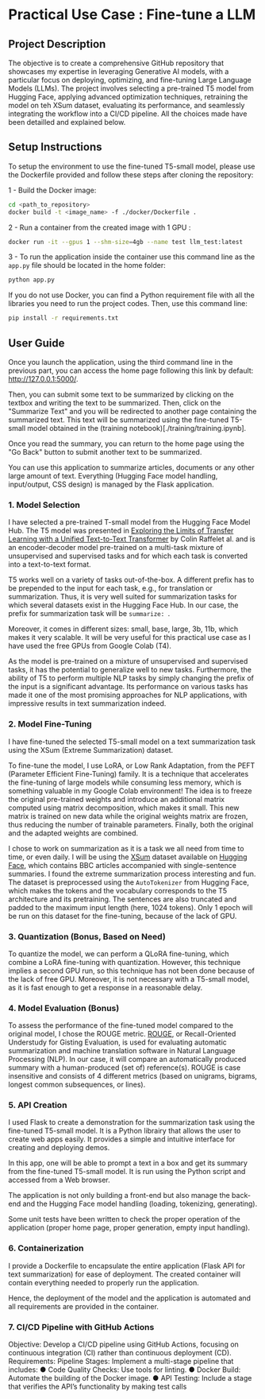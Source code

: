 # Practical Use Case : Fine-tune a LLM

## Project Description

The objective is to create a comprehensive GitHub repository that showcases my expertise in leveraging Generative AI models, with a particular focus on deploying, optimizing, and fine-tuning Large Language Models (LLMs).
The project involves selecting a pre-trained T5 model from Hugging Face, applying advanced optimization techniques, retraining the model on teh XSum dataset, evaluating its performance, and seamlessly integrating the workflow into a CI/CD pipeline. All the choices made have been detailled and explained below.

## Setup Instructions

To setup the environment to use the fine-tuned T5-small model, please use the Dockerfile provided and follow these steps after cloning the repository:

1 - Build the Docker image:
```bash
cd <path_to_repository>
docker build -t <image_name> -f ./docker/Dockerfile .
```

2 - Run a container from the created image with 1 GPU :
```bash
docker run -it --gpus 1 --shm-size=4gb --name test llm_test:latest
```

3 - To run the application inside the container use this command line as the `app.py` file should be located in the home folder:
```bash
python app.py
```

If you do not use Docker, you can find a Python requirement file with all the libraries you need to run the project codes. Then, use this command line:
```bash
pip install -r requirements.txt
```

## User Guide

Once you launch the application, using the third command line in the previous part, you can access the home page following this link by default: http://127.0.0.1:5000/.

Then, you can submit some text to be summarized by clicking on the textbox and writing the text to be summarized. Then, click on the "Summarize Text" and you will be redirected to another page containing the summarized text. This text will be summarized using the fine-tuned T5-small model obtained in the (training notebook)[./training/training.ipynb].

Once you read the summary, you can return to the home page using the "Go Back" button to submit another text to be summarized.

You can use this application to summarize articles, documents or any other large amount of text. Everything (Hugging Face model handling, input/output, CSS design) is managed by the Flask application.

### 1. Model Selection

I have selected a pre-trained T-small model from the Hugging Face Model Hub. The T5 model was presented in [Exploring the Limits of Transfer Learning with a Unified Text-to-Text Transformer](https://arxiv.org/pdf/1910.10683.pdf) by Colin Raffelet al. and is an encoder-decoder model pre-trained on a multi-task mixture of unsupervised and supervised tasks and for which each task is converted into a text-to-text format.

T5 works well on a variety of tasks out-of-the-box. A different prefix has to be prepended to the input for each task, e.g., for translation or summarization. Thus, it is very well suited for summarization tasks for which several datasets exist in the Hugging Face Hub. In our case, the prefix for summarization task will be `summarize: `.

Moreover, it comes in different sizes: small, base, large, 3b, 11b, which makes it very scalable. It will be very useful for this practical use case as I have used the free GPUs from Google Colab (T4).

As the model is pre-trained on a mixture of unsupervised and supervised tasks, it has the potential to generalize well to new tasks. Furthermore, the ability of T5 to perform multiple NLP tasks by simply changing the prefix of the input is a significant advantage. Its performance on various tasks has made it one of the most promising approaches for NLP applications, with impressive results in text summarization indeed.

### 2. Model Fine-Tuning

I have fine-tuned the selected T5-small model on a text summarization task using the XSum (Extreme Summarization) dataset.

To fine-tune the model, I use LoRA, or Low Rank Adaptation, from the PEFT (Parameter Efficient Fine-Tuning) family. It is a technique that accelerates the fine-tuning of large models while consuming less memory, which is something valuable in my Google Colab environment! The idea is to freeze the original pre-trained weights and introduce an additional matrix computed using matrix decomposition, which makes it small. This new matrix is trained on new data while the original weights matrix are frozen, thus reducing the number of trainable parameters. Finally, both the original and the adapted weights are combined.

I chose to work on summarization as it is a task we all need from time to time, or even daily. I will be using the [XSum](https://arxiv.org/pdf/1808.08745) dataset available on [Hugging Face](https://huggingface.co/datasets/EdinburghNLP/xsum), which contains BBC articles accompanied with single-sentence summaries. I found the extreme summarization process interesting and fun. The dataset is preprocessed using the `AutoTokenizer` from Hugging Face, which makes the tokens and the vocabulary corresponds to the T5 architecture and its pretraining. The sentences are also truncated and padded to the maximum input length (here, 1024 tokens). Only 1 epoch will be run on this dataset for the fine-tuning, because of the lack of GPU. 

### 3. Quantization (Bonus, Based on Need)

To quantize the model, we can perform a QLoRA fine-tuning, which combine a LoRA fine-tuning with quantization. However, this technique implies a second GPU run, so this technique has not been done because of the lack of free GPU. Moreover, it is not necessary with a T5-small model, as it is fast enough to get a response in a reasonable delay.

### 4. Model Evaluation (Bonus)

To assess the performance of the fine-tuned model compared to the original model, I chose the ROUGE metric. [ROUGE](https://huggingface.co/spaces/evaluate-metric/rouge), or Recall-Oriented Understudy for Gisting Evaluation, is used for evaluating automatic summarization and machine translation software in Natural Language Processing (NLP). In our case, it will compare an automatically produced summary with a human-produced (set of) reference(s). ROUGE is case insensitive and consists of 4 different metrics (based on unigrams, bigrams, longest common subsequences, or lines).

### 5. API Creation

I used Flask to create a demonstration for the summarization task using the fine-tuned T5-small model. It is a Python librairy that allows the user to create web apps easily. It provides a simple and intuitive interface for creating and deploying demos.

In this app, one will be able to prompt a text in a box and get its summary from the fine-tuned T5-small model. It is run using the Python script and accessed from a Web browser.

The application is not only building a front-end but also manage the back-end and the Hugging Face model handling (loading, tokenizing, generating).

Some unit tests have been written to check the proper operation of the application (proper home page, proper generation, empty input handling).

### 6. Containerization

I provide a Dockerfile to encapsulate the entire application (Flask API for text summarization) for ease of deployment. The created container will contain everything needed to properly run the application.

Hence, the deployment of the model and the application is automated and all requirements are provided in the container.

### 7. CI/CD Pipeline with GitHub Actions

Objective: Develop a CI/CD pipeline using GitHub Actions, focusing on continuous integration
(CI) rather than continuous deployment (CD).
Requirements:
Pipeline Stages: Implement a multi-stage pipeline that includes:
● Code Quality Checks: Use tools for linting.
● Docker Build: Automate the building of the Docker image.
● API Testing: Include a stage that verifies the API’s functionality by making test calls

